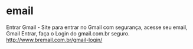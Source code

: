 # email
Entrar Gmail - Site para entrar no Gmail com segurança, acesse seu email, Gmail Entrar, faça o Login do gmail.com.br seguro.
http://www.bremail.com.br/gmail-login/

